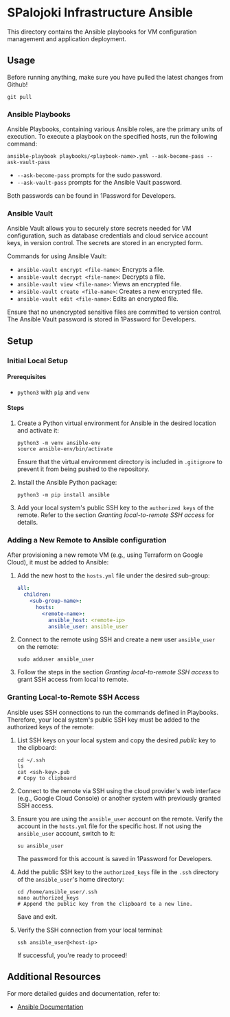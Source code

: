 # SPalojoki Infrastructure Ansible

This directory contains the Ansible playbooks for VM configuration management and application deployment.

## Usage

Before running anything, make sure you have pulled the latest changes from Github!

```
git pull
```

### Ansible Playbooks

Ansible Playbooks, containing various Ansible roles, are the primary units of execution. To execute a playbook on the specified hosts, run the following command:

```
ansible-playbook playbooks/<playbook-name>.yml --ask-become-pass --ask-vault-pass
```

- `--ask-become-pass` prompts for the sudo password.
- `--ask-vault-pass` prompts for the Ansible Vault password.

Both passwords can be found in 1Password for Developers.

### Ansible Vault

Ansible Vault allows you to securely store secrets needed for VM configuration, such as database credentials and cloud service account keys, in version control. The secrets are stored in an encrypted form.

Commands for using Ansible Vault:

- `ansible-vault encrypt <file-name>`: Encrypts a file.
- `ansible-vault decrypt <file-name>`: Decrypts a file.
- `ansible-vault view <file-name>`: Views an encrypted file.
- `ansible-vault create <file-name>`: Creates a new encrypted file.
- `ansible-vault edit <file-name>`: Edits an encrypted file.

Ensure that no unencrypted sensitive files are committed to version control. The Ansible Vault password is stored in 1Password for Developers.

## Setup

### Initial Local Setup

#### Prerequisites

- `python3` with `pip` and `venv`

#### Steps

1. Create a Python virtual environment for Ansible in the desired location and activate it:

    ```
    python3 -m venv ansible-env
    source ansible-env/bin/activate
    ```

    Ensure that the virtual environment directory is included in `.gitignore` to prevent it from being pushed to the repository.

2. Install the Ansible Python package:

    ```
    python3 -m pip install ansible
    ```

3. Add your local system's public SSH key to the `authorized keys` of the remote. Refer to the section *Granting local-to-remote SSH access* for details.

### Adding a New Remote to Ansible configuration

After provisioning a new remote VM (e.g., using Terraform on Google Cloud), it must be added to Ansible:

1. Add the new host to the `hosts.yml` file under the desired sub-group:

    ```yaml
    all:
      children:
        <sub-group-name>:
          hosts:
            <remote-name>:
              ansible_host: <remote-ip>
              ansible_user: ansible_user
    ```

2. Connect to the remote using SSH and create a new user `ansible_user` on the remote:

    ```
    sudo adduser ansible_user
    ```

3. Follow the steps in the section *Granting local-to-remote SSH access* to grant SSH access from local to remote.

### Granting Local-to-Remote SSH Access

Ansible uses SSH connections to run the commands defined in Playbooks. Therefore, your local system's public SSH key must be added to the authorized keys of the remote:

1. List SSH keys on your local system and copy the desired *public* key to the clipboard:

    ```
    cd ~/.ssh
    ls
    cat <ssh-key>.pub
    # Copy to clipboard
    ```

2. Connect to the remote via SSH using the cloud provider's web interface (e.g., Google Cloud Console) or another system with previously granted SSH access.

3. Ensure you are using the `ansible_user` account on the remote. Verify the account in the `hosts.yml` file for the specific host. If not using the `ansible_user` account, switch to it:

    ```
    su ansible_user
    ```

    The password for this account is saved in 1Password for Developers.

4. Add the public SSH key to the `authorized_keys` file in the `.ssh` directory of the `ansible_user`'s home directory:

    ```
    cd /home/ansible_user/.ssh
    nano authorized_keys
    # Append the public key from the clipboard to a new line.
    ```

    Save and exit.

5. Verify the SSH connection from your local terminal:

    ```
    ssh ansible_user@<host-ip>
    ```

    If successful, you're ready to proceed!

## Additional Resources

For more detailed guides and documentation, refer to:

- [Ansible Documentation](https://docs.ansible.com/)